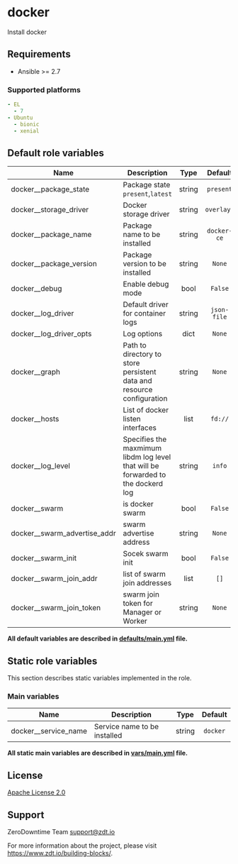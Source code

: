 # docker

Install docker

## Requirements

- Ansible >= 2.7

### Supported platforms

```yml
- EL
  - 7
- Ubuntu
  - bionic
  - xenial
```

## Default role variables

| Name                         | Description                                                                      |  Type  |   Default   | Required |
| ---------------------------- | -------------------------------------------------------------------------------- |:------:|:-----------:|:--------:|
| docker__package_state        | Package state `present`,`latest`                                                 | string |  `present`  |   True   |
| docker__storage_driver       | Docker storage driver                                                            | string | `overlay2`  |   True   |
| docker__package_name         | Package name to be installed                                                     | string | `docker-ce` |   True   |
| docker__package_version      | Package version to be installed                                                  | string |   `None`    |   True   |
| docker__debug                | Enable debug mode                                                                |  bool  |   `False`   |   True   |
| docker__log_driver           | Default driver for container logs                                                | string | `json-file` |   True   |
| docker__log_driver_opts      | Log options                                                                      |  dict  |   `None`    |   True   |
| docker__graph                | Path to directory to store persistent data and resource configuration            | string |   `None`    |   True   |
| docker__hosts                | List of docker listen interfaces                                                 |  list  |   `fd://`   |   True   |
| docker__log_level            | Specifies the maxmimum libdm log level that will be forwarded to the dockerd log | string |   `info`    |   True   |
| docker__swarm                | is docker swarm                                                                  |  bool  |   `False`   |   True   |
| docker__swarm_advertise_addr | swarm advertise address                                                          | string |   `None`    |   True   |
| docker__swarm_init           | Socek swarm init                                                                 |  bool  |   `False`   |   True   |
| docker__swarm_join_addr      | list of swarm join addresses                                                     |  list  |    `[]`     |   True   |
| docker__swarm_join_token     | swarm join token for Manager or Worker                                           | string |   `None`    |   True   |

**All default variables are described in [defaults/main.yml](defaults/main.yml) file.**

## Static role variables

This section describes static variables implemented in the role.

### Main variables

| Name | Description | Type | Default |
| -----| ----------- | :--: | :-----: |
| docker__service_name | Service name to be installed | string | `docker` |

**All static main variables are described in [vars/main.yml](vars/main.yml) file.**

## License

[Apache License 2.0](LICENSE)

## Support

ZeroDowntime Team <support@zdt.io>

For more information about the project, please visit <https://www.zdt.io/building-blocks/>.
